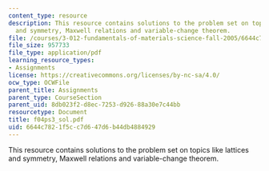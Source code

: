 ```yaml
---
content_type: resource
description: This resource contains solutions to the problem set on topics like lattices
  and symmetry, Maxwell relations and variable-change theorem.
file: /courses/3-012-fundamentals-of-materials-science-fall-2005/6644c7821f5cc7d647d6b44db4884929_f04ps3_sol.pdf
file_size: 957733
file_type: application/pdf
learning_resource_types:
- Assignments
license: https://creativecommons.org/licenses/by-nc-sa/4.0/
ocw_type: OCWFile
parent_title: Assignments
parent_type: CourseSection
parent_uid: 8db023f2-d8ec-7253-d926-88a30e7c44bb
resourcetype: Document
title: f04ps3_sol.pdf
uid: 6644c782-1f5c-c7d6-47d6-b44db4884929
---
```

This resource contains solutions to the problem set on topics like lattices and symmetry, Maxwell relations and variable-change theorem.